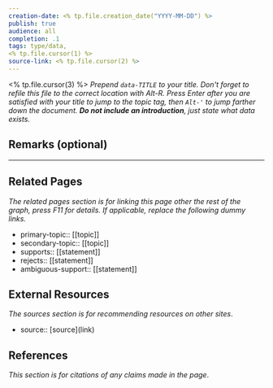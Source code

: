 ```yaml
---
creation-date: <% tp.file.creation_date("YYYY-MM-DD") %>
publish: true
audience: all
completion: .1
tags: type/data,
<% tp.file.cursor(1) %>
source-link: <% tp.file.cursor(2) %>
---
```


<% tp.file.cursor(3) %> *Prepend `data-TITLE` to your title. Don't forget to refile this file to the correct location with Alt-R.*
*Press Enter after you are satisfied with your title to jump to the topic tag, then `Alt-'` to jump farther down the document. **Do not include an introduction**, just state what data exists.*

## Remarks (optional)


---
## Related Pages
*The related pages section is for linking this page other the rest of the graph, press F11 for details. If applicable, replace the following dummy links.*
- primary-topic:: \[\[topic\]\]
- secondary-topic:: \[\[topic\]\]
- supports:: \[\[statement\]\]
- rejects:: \[\[statement\]\]
- ambiguous-support:: \[\[statement\]\]

## External Resources
*The sources section is for recommending resources on other sites*.
- source:: \[source\](link)

## References
*This section is for citations of any claims made in the page*.

